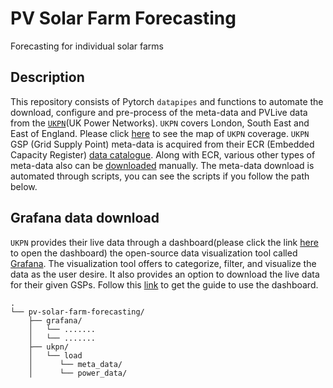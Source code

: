 # PV Solar Farm Forecasting

Forecasting for individual solar farms

## Description

This repository consists of Pytorch `datapipes` and functions to automate the download, configure and pre-process of the meta-data and PVLive data from the [`UKPN`](https://www.ukpowernetworks.co.uk/)(UK Power Networks). `UKPN` covers London, South East and East of England. Please click [here](https://www.ukpowernetworks.co.uk/about-us/areas-we-cover) to see the map of `UKPN` coverage. `UKPN` GSP (Grid Supply Point) meta-data is acquired from their ECR (Embedded Capacity Register) [data catalogue](https://ukpowernetworks.opendatasoft.com/explore/dataset/embedded-capacity-register/information/?disjunctive.licence_area). Along with ECR, various other types of meta-data also can be [downloaded](https://ukpowernetworks.opendatasoft.com/explore/?disjunctive.theme&disjunctive.keyword&sort=explore.popularity_score) manually. The meta-data download is automated through scripts, you can see the scripts if you follow the path below.

## Grafana data download

`UKPN` provides their live data through a dashboard(please click the link [here](https://dsodashboard.ukpowernetworks.co.uk/) to open the dashboard) the open-source data visualization tool called [Grafana](https://grafana.com/). The visualization tool offers to categorize, filter, and visualize the data as the user desire. It also provides an option to download the live data for their given GSPs. Follow this [link](https://innovation.ukpowernetworks.co.uk/wp-content/uploads/2021/02/DSO-Dashboard-guide-February-2021.pdf) to get the guide to use the dashboard.

```
.
└── pv-solar-farm-forecasting/
    ├── grafana/
    │   └── .......
    │   └── .......        
    ├── ukpn/
    │   └── load
    │      └── meta_data/
    │      └── power_data/     

```
